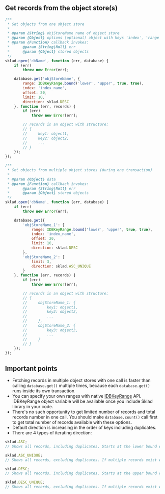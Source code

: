 ## Get records from the object store(s)
```javascript
/**
 * Get objects from one object store
 *
 * @param {String} objStoreName name of object store
 * @param {Object} options (optional) object with keys 'index', 'range', 'offset', 'limit' and 'direction'
 * @param {Function} callback invokes:
 *      @param {String|Null} err
 *      @param {Object} stored objects
 */
sklad.open('dbName', function (err, database) {
    if (err)
        throw new Error(err);

    database.get('objStoreName', {
        range: IDBKeyRange.bound('lower', 'upper', true, true),
        index: 'index_name',
        offset: 20,
        limit: 10,
        direction: sklad.DESC
    }, function (err, records) {
        if (err)
            throw new Error(err);

        // records in an object with structure:
        // {
        //     key1: object1,
        //     key2: object2,
        //     ...
        // }
    });
});

/**
 * Get objects from multiple object stores (during one transaction)
 *
 * @param {Object} data
 * @param {Function} callback invokes:
 *      @param {String|Null} err
 *      @param {Object} stored objects
 */
sklad.open('dbName', function (err, database) {
    if (err)
        throw new Error(err);

    database.get({
        'objStoreName_1': {
            range: IDBKeyRange.bound('lower', 'upper', true, true),
            index: 'index_name',
            offset: 20,
            limit: 10,
            direction: sklad.DESC
        },
        'objStoreName_2': {
            limit: 3,
            direction: sklad.ASC_UNIQUE
        }
    }, function (err, records) {
        if (err)
            throw new Error(err);

        // records in an object with structure:
        // {
        //     objStoreName_1: {
        //         key1: object1,
        //         key2: object2,
        //         ...
        //     },
        //     objStoreName_2: {
        //         key3: object3,
        //         ...
        //     }
        // }
    });
});
```

## Important points
 * Fetching records in multiple object stores with one call is faster than calling ```database.get()``` multiple times, because each ```database.get()``` runs inside its own transaction.
 * You can specify your own ranges with native [IDBKeyRange](https://developer.mozilla.org/en-US/docs/IndexedDB/IDBKeyRange) API. IDBKeyRange object variable will be available once you include Sklad library in your code.
 * There's no such opportunity to get limited number of records and total records number in one call. You should make ```database.count()``` call first to get total number of records available with these options.
 * Default direction is increasing in the order of keys including duplicates.
 * There are 4 types of iterating direction:
```javascript
sklad.ASC;
// Shows all records, including duplicates. Starts at the lower bound of the key range and moves upwards (monotonically increasing in the order of keys).

sklad.ASC_UNIQUE;
// Shows all records, excluding duplicates. If multiple records exist with the same key, only the first one iterated is retrieved. Starts at the lower bound of the key range and moves upwards.

sklad.DESC;
// Shows all records, including duplicates. Starts at the upper bound of the key range and moves downwards (monotonically decreasing in the order of keys).

sklad.DESC_UNIQUE;
// Shows all records, excluding duplicates. If multiple records exist with the same key, only the first one iterated is retrieved. Starts at the upper bound of the key range and moves downwards.
```
